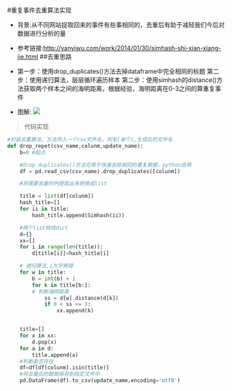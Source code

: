 #重复事件去重算法实现
- 背景:从不同网站捉取回来的事件有些事相同的，去重后有助于减轻我们今后对数据进行分析的量
- 参考链接:http://yanyiwu.com/work/2014/01/30/simhash-shi-xian-xiang-jie.html
##去重思路
- 第一步：使用drop_duplicates()方法去掉dataframe中完全相同的标题
第二步：使用递归算法，层层循环遍历样本
第二步：使用simhash的distance()方法获取两个样本之间的海明距离，根据经验，海明距离在0-3之间的算重复事件

- 图解:
   ![](./_image/2017-06-16-15-18-08.jpg)



>代码实现
```python
#封装去重算法，方法传入一个csv文件名，列名(单个),生成后的文件名
def drop_repet(csv_name,colunm,update_name):
    b=0 #起点

    #drop_duplicates()方法可用于快速去除相同的重复数据，python自带
    df = pd.read_csv(csv_name).drop_duplicates([colunm])

    #将需要去重的列提取出来转换成list

    title = list(df[colunm])
    hash_title=[]
    for ii in title:
        hash_title.append(Simhash(ii))

    #两个list转成dict
    d={}
    xx=[]
    for i in range(len(title)):
        d[title[i]]=hash_title[i]

    # 递归算法,i为字典键
    for w in title:
        b = int(b) + 1
        for k in title[b:]:
        # 判断海明距离
            ss = d[w].distance(d[k])
            if 0 < ss <= 3:
                xx.append(k)


    title=[]
    for x in xx:
        d.pop(x)
    for a in d:
        title.append(a)
    #判断是否存在
    df=df[df[colunm].isin(title)]
    #将去重后的数据保存到指定文件中
    pd.DataFrame(df).to_csv(update_name,encoding='utf8')
```